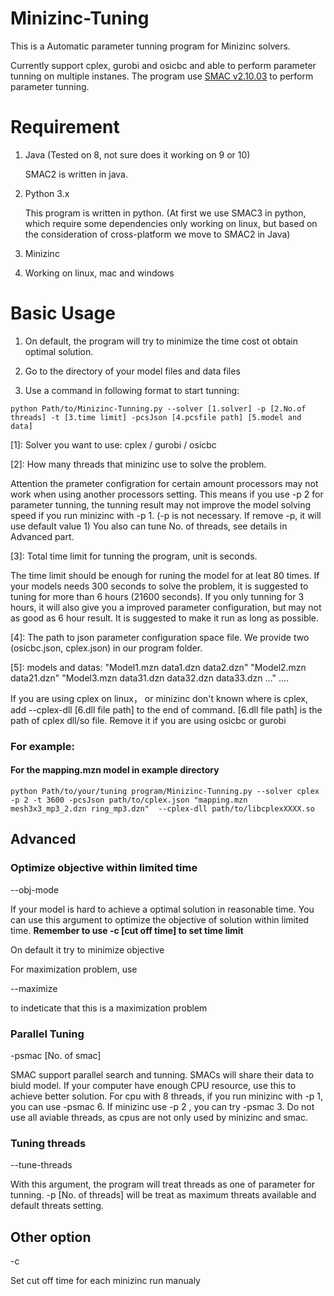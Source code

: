 # Minizinc-Tuning

This is a Automatic parameter tunning program for Minizinc solvers. 

Currently support cplex, gurobi and osicbc and able to perform parameter tunning on multiple instanes. The program use [SMAC v2.10.03](http://www.cs.ubc.ca/labs/beta/Projects/SMAC/) to perform parameter tunning.


# Requirement

1. Java (Tested on 8, not sure does it working on 9 or 10)

   SMAC2 is written in java.
   
2. Python 3.x

   This program is written in python. (At first we use SMAC3 in python, which require some dependencies only working on linux, but based on the consideration of cross-platform we move to SMAC2 in Java)

3. Minizinc
   
4. Working on linux, mac and windows

# Basic Usage
1. On default, the program will try to minimize the time cost ot obtain optimal solution. 

2. Go to the directory of your model files and data files

3. Use a command in following format to start tunning:

```
python Path/to/Minizinc-Tunning.py --solver [1.solver] -p [2.No.of threads] -t [3.time limit] -pcsJson [4.pcsfile path] [5.model and data] 
```
\[1]: Solver you want to use: cplex / gurobi / osicbc

\[2]: How many threads that minizinc use to solve the problem. 

Attention the prameter configration for certain amount processors may not work when using another processors setting. This means if you use -p 2 for parameter tunning, the tunning result may not improve the model solving speed if you run minizinc with -p 1. (-p is not necessary. If remove -p, it will use default value 1) You also can tune No. of threads, see details in Advanced part.

\[3]: Total time limit for tunning the program, unit is seconds.

The time limit should be enough for runing the model for at leat 80 times. If your models needs 300 seconds to solve the problem, it is suggested to tuning for more than 6 hours (21600 seconds). If you only tunning for 3 hours, it will also give you a improved parameter configuration, but may not as good as 6 hour result. It is suggested to make it run as long as possible. 

\[4]: The path to json parameter configuration space file. We provide two (osicbc.json, cplex.json) in our program folder.

\[5]: models and datas: "Model1.mzn data1.dzn data2.dzn" "Model2.mzn data21.dzn" "Model3.mzn data31.dzn data32.dzn data33.dzn ..." ....

If you are using cplex on linux， or minizinc don't known where is cplex, add --cplex-dll \[6.dll file path] to the end of command. \[6.dll file path] is the path of cplex dll/so file. Remove it if you are using osicbc or gurobi


### For example:

#### For the mapping.mzn model in example directory
```
python Path/to/your/tuning program/Minizinc-Tunning.py --solver cplex -p 2 -t 3600 -pcsJson path/to/cplex.json "mapping.mzn mesh3x3_mp3_2.dzn ring_mp3.dzn"  --cplex-dll path/to/libcplexXXXX.so
```
## Advanced

### Optimize objective within limited time

--obj-mode

If your model is hard to achieve a optimal solution in reasonable time. You can use this argument to optimize the objective of solution within limited time. **Remember to use -c \[cut off time] to set time limit**

On default it try to minimize objective

For maximization problem, use

--maximize 

to indeticate that this is a maximization problem

### Parallel Tuning

-psmac \[No. of smac]

SMAC support parallel search and tunning. SMACs will share their data to biuld model. If your computer have enough CPU resource, use this to achieve better solution. For cpu with 8 threads, if you run minizinc with -p 1, you can use -psmac 6. If minizinc use -p 2 , you can try -psmac 3. Do not use all aviable threads, as cpus are not only used by minizinc and smac. 

### Tuning threads

--tune-threads

With this argument, the program will treat threads as one of parameter for tunning. -p \[No. of threads] will be treat as maximum threats available and default threats setting.

## Other option

-c

Set cut off time for each minizinc run manualy
